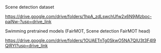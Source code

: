 Scene detection dataset

https://drive.google.com/drive/folders/1hpA_zdLswchUfw2x6N9jMzboc-paiNw-?usp=drive_link


Swimming pretrained models (FairMOT, Scene detection FairMOT head)

https://drive.google.com/drive/folders/1OUAETnTg0SkwO5NA7QIU3t3F4I9QIRYI?usp=drive_link
